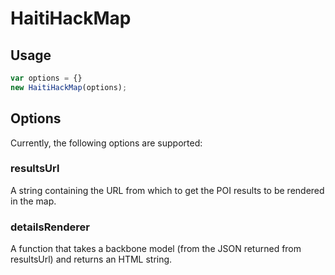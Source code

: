 # HaitiHackMap

## Usage

```javascript
var options = {}
new HaitiHackMap(options);
```

## Options

Currently, the following options are supported:

### resultsUrl

A string containing the URL from which to get the POI results to be rendered in
the map.

### detailsRenderer

A function that takes a backbone model (from the JSON returned from resultsUrl)
and returns an HTML string.
